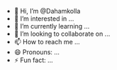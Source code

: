 - 👋 Hi, I’m @Dahamkolla
- 👀 I’m interested in ...
- 🌱 I’m currently learning ...
- 💞️ I’m looking to collaborate on ...
- 📫 How to reach me ...
- 😄 Pronouns: ...
- ⚡ Fun fact: ...

<!---
Dahamkolla/Dahamkolla is a ✨ special ✨ repository because its `README.md` (this file) appears on your GitHub profile.
You can click the Preview link to take a look at your changes.
--->
